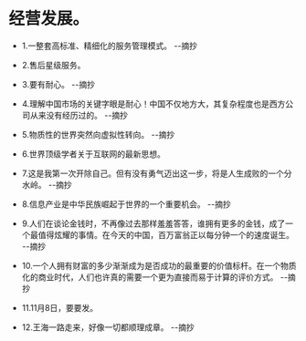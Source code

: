 # 经营发展。

- 1.一整套高标准、精细化的服务管理模式。 --摘抄

- 2.售后星级服务。

- 3.要有耐心。 --摘抄

- 4.理解中国市场的关键字眼是耐心！中国不仅地方大，其复杂程度也是西方公司从来没有经历过的。 --摘抄

- 5.物质性的世界突然向虚拟性转向。 --摘抄

- 6.世界顶级学者关于互联网的最新思想。

- 7.这是我第一次开除自己。但有没有勇气迈出这一步，将是人生成败的一个分水岭。 --摘抄

- 8.信息产业是中华民族崛起于世界的一个重要机会。 --摘抄

- 9.人们在谈论金钱时，不再像过去那样羞羞答答，谁拥有更多的金钱，成了一个最值得炫耀的事情。在今天的中国，百万富翁正以每分钟一个的速度诞生。 --摘抄

- 10.一个人拥有财富的多少渐渐成为是否成功的最重要的价值标杆。在一个物质化的商业时代，人们也许真的需要一个更为直接而易于计算的评价方式。 --摘抄

- 11.11月8日，要要发。

- 12.王海一路走来，好像一切都顺理成章。 --摘抄
